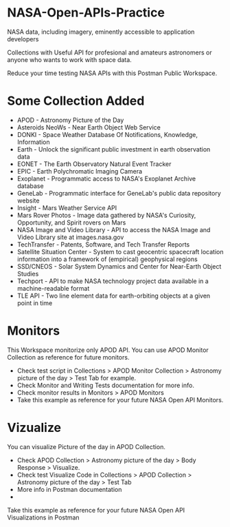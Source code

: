 # NASA-Open-APIs-Practice

NASA data, including imagery, eminently accessible to application developers

Collections with Useful API for profesional and amateurs astronomers or anyone who wants to work with space data.

Reduce your time testing NASA APIs with this Postman Public Workspace.

# Some Collection Added

- APOD - Astronomy Picture of the Day
- Asteroids NeoWs - Near Earth Object Web Service
- DONKI - Space Weather Database Of Notifications, Knowledge, Information
- Earth - Unlock the significant public investment in earth observation data
- EONET - The Earth Observatory Natural Event Tracker
- EPIC - Earth Polychromatic Imaging Camera
- Exoplanet - Programmatic access to NASA's Exoplanet Archive database
- GeneLab - Programmatic interface for GeneLab's public data repository website
- Insight - Mars Weather Service API
- Mars Rover Photos - Image data gathered by NASA's Curiosity, Opportunity, and Spirit rovers on Mars
- NASA Image and Video Library - API to access the NASA Image and Video Library site at images.nasa.gov
- TechTransfer - Patents, Software, and Tech Transfer Reports
- Satellite Situation Center - System to cast geocentric spacecraft location information into a framework of (empirical) geophysical regions
- SSD/CNEOS - Solar System Dynamics and Center for Near-Earth Object Studies
- Techport - API to make NASA technology project data available in a machine-readable format
- TLE API - Two line element data for earth-orbiting objects at a given point in time

# Monitors

This Workspace monitorize only APOD API. You can use APOD Monitor Collection as reference for future monitors.

- Check test script in Collections > APOD Monitor Collection > Astronomy picture of the day > Test Tab for example.
- Check Monitor and Writing Tests documentation for more info.
- Check monitor results in Monitors > APOD Monitors
- Take this example as reference for your future NASA Open API Monitors.

# Vizualize

You can visualize Picture of the day in APOD Collection.

- Check APOD Collection > Astronomy picture of the day > Body Response > Visualize.
- Check test Visualize Code in Collections > APOD Collection > Astronomy picture of the day > Test Tab
- More info in Postman documentation
- 
Take this example as reference for your future NASA Open API Visualizations in Postman
